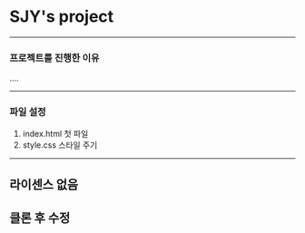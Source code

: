 # SJY's project

---------------
### 프로젝트를 진행한 이유
....

---------------
### 파일 설정
1. index.html
    첫 파일
2. style.css
    스타일 주기

----------------
라이센스 없음
----------------
클론 후 수정
----------------